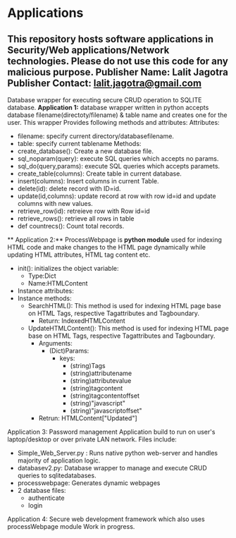 # Applications
This repository hosts software applications in Security/Web applications/Network technologies. Please do not use this code for any malicious purpose.
Publisher Name: Lalit Jagotra
Publisher Contact: lalit.jagotra@gmail.com
-----------------------------------
Database wrapper for executing secure CRUD operation to SQLITE database.
**Application 1:**
database wrapper written in python accepts database filename(directoty/filename) & table name and creates one for the user.
This wrapper Provides following methods and attributes:
Attributes:
  - filename: specify current directory/databasefilename.
  - table: specify current tablename
Methods:
  - create_database(): Create a new database file.
  - sql_noparam(query): execute SQL queries which accepts no params.
  - sql_do(query,params): execute SQL queries which accepts paramets.
  - create_table(columns): Create table in current database.
  - insert(columns): Insert columns in current Table.
  - delete(id): delete record with ID=id.
  - update(id,columns): update record at row with row id=id and update columns with new values.
  - retrieve_row(id): retreieve row with Row id=id 
  - retrieve_rows(): retrieve all rows in table
  - def countrecs(): Count total records.
  
 ** Application 2:**
  ProcessWebpage is **python module** used for indexing HTML code and make changes to the HTML page dynamically while updating HTML attributes, HTML tag content etc.
  - init(): initializes the object variable:
      - Type:Dict
      - Name:HTMLContent
   -  Instance attributes:
   -  Instance methods:  
       - SearchHTML(): This method is used for indexing HTML page  base on HTML Tags, respective Tagattributes and Tagboundary.
          - Return: IndexedHTMLContent
       - UpdateHTMLContent(): This method is used for indexing HTML page  base on HTML Tags, respective Tagattributes and Tagboundary.
          - Arguments:
              - (Dict)Params:
                  - keys: 
                    - (string)Tags
                    - (string)attributename
                    - (string)attributevalue
                    - (string)tagcontent
                    - (string)tagcontentoffset
                    - (string)"javascript"
                    - (string)"javascriptoffset"
          - Retrun: HTMLContent["Updated"]

Application 3: Password management Application build to run on user's laptop/desktop or over private LAN network. Files include:
  -  Simple_Web_Server.py : Runs native python web-server and handles majority of application logic. 
  -  databasev2.py: Database wrapper to manage and execute CRUD queries to sqlitedatabases.
  -  processwebpage: Generates dynamic webpages
  -  2 database files: 
      -  authenticate
      -  login
        
Application 4: Secure web development framework which also uses processWebpage module
  Work in progress.

